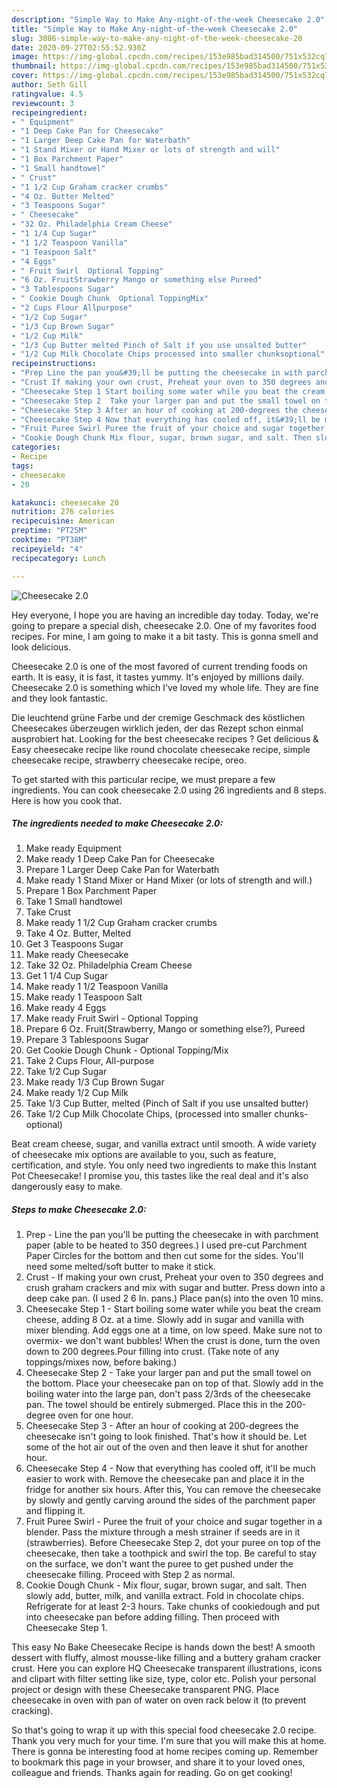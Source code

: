 ```yaml
---
description: "Simple Way to Make Any-night-of-the-week Cheesecake 2.0"
title: "Simple Way to Make Any-night-of-the-week Cheesecake 2.0"
slug: 3086-simple-way-to-make-any-night-of-the-week-cheesecake-20
date: 2020-09-27T02:55:52.930Z
image: https://img-global.cpcdn.com/recipes/153e985bad314500/751x532cq70/cheesecake-20-recipe-main-photo.jpg
thumbnail: https://img-global.cpcdn.com/recipes/153e985bad314500/751x532cq70/cheesecake-20-recipe-main-photo.jpg
cover: https://img-global.cpcdn.com/recipes/153e985bad314500/751x532cq70/cheesecake-20-recipe-main-photo.jpg
author: Seth Gill
ratingvalue: 4.5
reviewcount: 3
recipeingredient:
- " Equipment"
- "1 Deep Cake Pan for Cheesecake"
- "1 Larger Deep Cake Pan for Waterbath"
- "1 Stand Mixer or Hand Mixer or lots of strength and will"
- "1 Box Parchment Paper"
- "1 Small handtowel"
- " Crust"
- "1 1/2 Cup Graham cracker crumbs"
- "4 Oz. Butter Melted"
- "3 Teaspoons Sugar"
- " Cheesecake"
- "32 Oz. Philadelphia Cream Cheese"
- "1 1/4 Cup Sugar"
- "1 1/2 Teaspoon Vanilla"
- "1 Teaspoon Salt"
- "4 Eggs"
- " Fruit Swirl  Optional Topping"
- "6 Oz. FruitStrawberry Mango or something else Pureed"
- "3 Tablespoons Sugar"
- " Cookie Dough Chunk  Optional ToppingMix"
- "2 Cups Flour Allpurpose"
- "1/2 Cup Sugar"
- "1/3 Cup Brown Sugar"
- "1/2 Cup Milk"
- "1/3 Cup Butter melted Pinch of Salt if you use unsalted butter"
- "1/2 Cup Milk Chocolate Chips processed into smaller chunksoptional"
recipeinstructions:
- "Prep Line the pan you&#39;ll be putting the cheesecake in with parchment paper (able to be heated to 350 degrees.) I used pre-cut Parchment Paper Circles for the bottom and then cut some for the sides. You&#39;ll need some melted/soft butter to make it stick."
- "Crust If making your own crust, Preheat your oven to 350 degrees and crush graham crackers and mix with sugar and butter. Press down into a deep cake pan. (I used 2 6 In. pans.) Place pan(s) into the oven 10 mins."
- "Cheesecake Step 1 Start boiling some water while you beat the cream cheese, adding 8 Oz. at a time. Slowly add in sugar and vanilla with mixer blending. Add eggs one at a time, on low speed. Make sure not to overmix- we don&#39;t want bubbles! When the crust is done, turn the oven down to 200 degrees.Pour filling into crust. (Take note of any toppings/mixes now, before baking.)"
- "Cheesecake Step 2  Take your larger pan and put the small towel on the bottom. Place your cheesecake pan on top of that. Slowly add in the boiling water into the large pan, don&#39;t pass 2/3rds of the cheesecake pan. The towel should be entirely submerged. Place this in the 200-degree oven for one hour."
- "Cheesecake Step 3 After an hour of cooking at 200-degrees the cheesecake isn&#39;t going to look finished. That&#39;s how it should be. Let some of the hot air out of the oven and then leave it shut for another hour."
- "Cheesecake Step 4 Now that everything has cooled off, it&#39;ll be much easier to work with. Remove the cheesecake pan and place it in the fridge for another six hours. After this, You can remove the cheesecake by slowly and gently carving around the sides of the parchment paper and flipping it."
- "Fruit Puree Swirl Puree the fruit of your choice and sugar together in a blender. Pass the mixture through a mesh strainer if seeds are in it (strawberries). Before Cheesecake Step 2, dot your puree on top of the cheesecake, then take a toothpick and swirl the top. Be careful to stay on the surface, we don&#39;t want the puree to get pushed under the cheesecake filling. Proceed with Step 2 as normal."
- "Cookie Dough Chunk Mix flour, sugar, brown sugar, and salt. Then slowly add, butter, milk, and vanilla extract. Fold in chocolate chips. Refrigerate for at least 2-3 hours. Take chunks of cookiedough and put into cheesecake pan before adding filling. Then proceed with Cheesecake Step 1."
categories:
- Recipe
tags:
- cheesecake
- 20

katakunci: cheesecake 20 
nutrition: 276 calories
recipecuisine: American
preptime: "PT25M"
cooktime: "PT38M"
recipeyield: "4"
recipecategory: Lunch

---
```



![Cheesecake 2.0](https://img-global.cpcdn.com/recipes/153e985bad314500/751x532cq70/cheesecake-20-recipe-main-photo.jpg)

Hey everyone, I hope you are having an incredible day today. Today, we're going to prepare a special dish, cheesecake 2.0. One of my favorites food recipes. For mine, I am going to make it a bit tasty. This is gonna smell and look delicious.

Cheesecake 2.0 is one of the most favored of current trending foods on earth. It is easy, it is fast, it tastes yummy. It's enjoyed by millions daily. Cheesecake 2.0 is something which I've loved my whole life. They are fine and they look fantastic.

Die leuchtend grüne Farbe und der cremige Geschmack des köstlichen Cheesecakes überzeugen wirklich jeden, der das Rezept schon einmal ausprobiert hat. Looking for the best cheesecake recipes ? Get delicious &amp; Easy cheesecake recipe like round chocolate cheesecake recipe, simple cheesecake recipe, strawberry cheesecake recipe, oreo.


To get started with this particular recipe, we must prepare a few ingredients. You can cook cheesecake 2.0 using 26 ingredients and 8 steps. Here is how you cook that.

<!--inarticleads1-->

##### The ingredients needed to make Cheesecake 2.0:

1. Make ready  Equipment
1. Make ready 1 Deep Cake Pan for Cheesecake
1. Prepare 1 Larger Deep Cake Pan for Waterbath
1. Make ready 1 Stand Mixer or Hand Mixer (or lots of strength and will.)
1. Prepare 1 Box Parchment Paper
1. Take 1 Small handtowel
1. Take  Crust
1. Make ready 1 1/2 Cup Graham cracker crumbs
1. Take 4 Oz. Butter, Melted
1. Get 3 Teaspoons Sugar
1. Make ready  Cheesecake
1. Take 32 Oz. Philadelphia Cream Cheese
1. Get 1 1/4 Cup Sugar
1. Make ready 1 1/2 Teaspoon Vanilla
1. Make ready 1 Teaspoon Salt
1. Make ready 4 Eggs
1. Make ready  Fruit Swirl - Optional Topping
1. Prepare 6 Oz. Fruit(Strawberry, Mango or something else?), Pureed
1. Prepare 3 Tablespoons Sugar
1. Get  Cookie Dough Chunk - Optional Topping/Mix
1. Take 2 Cups Flour, All-purpose
1. Take 1/2 Cup Sugar
1. Make ready 1/3 Cup Brown Sugar
1. Make ready 1/2 Cup Milk
1. Take 1/3 Cup Butter, melted (Pinch of Salt if you use unsalted butter)
1. Take 1/2 Cup Milk Chocolate Chips, (processed into smaller chunks-optional)


Beat cream cheese, sugar, and vanilla extract until smooth. A wide variety of cheesecake mix options are available to you, such as feature, certification, and style. You only need two ingredients to make this Instant Pot Cheesecake! I promise you, this tastes like the real deal and it&#39;s also dangerously easy to make. 

<!--inarticleads2-->

##### Steps to make Cheesecake 2.0:

1. Prep - Line the pan you&#39;ll be putting the cheesecake in with parchment paper (able to be heated to 350 degrees.) I used pre-cut Parchment Paper Circles for the bottom and then cut some for the sides. You&#39;ll need some melted/soft butter to make it stick.
1. Crust - If making your own crust, Preheat your oven to 350 degrees and crush graham crackers and mix with sugar and butter. Press down into a deep cake pan. (I used 2 6 In. pans.) Place pan(s) into the oven 10 mins.
1. Cheesecake Step 1 - Start boiling some water while you beat the cream cheese, adding 8 Oz. at a time. Slowly add in sugar and vanilla with mixer blending. Add eggs one at a time, on low speed. Make sure not to overmix- we don&#39;t want bubbles! When the crust is done, turn the oven down to 200 degrees.Pour filling into crust. (Take note of any toppings/mixes now, before baking.)
1. Cheesecake Step 2 -  Take your larger pan and put the small towel on the bottom. Place your cheesecake pan on top of that. Slowly add in the boiling water into the large pan, don&#39;t pass 2/3rds of the cheesecake pan. The towel should be entirely submerged. Place this in the 200-degree oven for one hour.
1. Cheesecake Step 3 - After an hour of cooking at 200-degrees the cheesecake isn&#39;t going to look finished. That&#39;s how it should be. Let some of the hot air out of the oven and then leave it shut for another hour.
1. Cheesecake Step 4 - Now that everything has cooled off, it&#39;ll be much easier to work with. Remove the cheesecake pan and place it in the fridge for another six hours. After this, You can remove the cheesecake by slowly and gently carving around the sides of the parchment paper and flipping it.
1. Fruit Puree Swirl - Puree the fruit of your choice and sugar together in a blender. Pass the mixture through a mesh strainer if seeds are in it (strawberries). Before Cheesecake Step 2, dot your puree on top of the cheesecake, then take a toothpick and swirl the top. Be careful to stay on the surface, we don&#39;t want the puree to get pushed under the cheesecake filling. Proceed with Step 2 as normal.
1. Cookie Dough Chunk - Mix flour, sugar, brown sugar, and salt. Then slowly add, butter, milk, and vanilla extract. Fold in chocolate chips. Refrigerate for at least 2-3 hours. Take chunks of cookiedough and put into cheesecake pan before adding filling. Then proceed with Cheesecake Step 1.


This easy No Bake Cheesecake Recipe is hands down the best! A smooth dessert with fluffy, almost mousse-like filling and a buttery graham cracker crust. Here you can explore HQ Cheesecake transparent illustrations, icons and clipart with filter setting like size, type, color etc. Polish your personal project or design with these Cheesecake transparent PNG. Place cheesecake in oven with pan of water on oven rack below it (to prevent cracking). 

So that's going to wrap it up with this special food cheesecake 2.0 recipe. Thank you very much for your time. I'm sure that you will make this at home. There is gonna be interesting food at home recipes coming up. Remember to bookmark this page in your browser, and share it to your loved ones, colleague and friends. Thanks again for reading. Go on get cooking!
